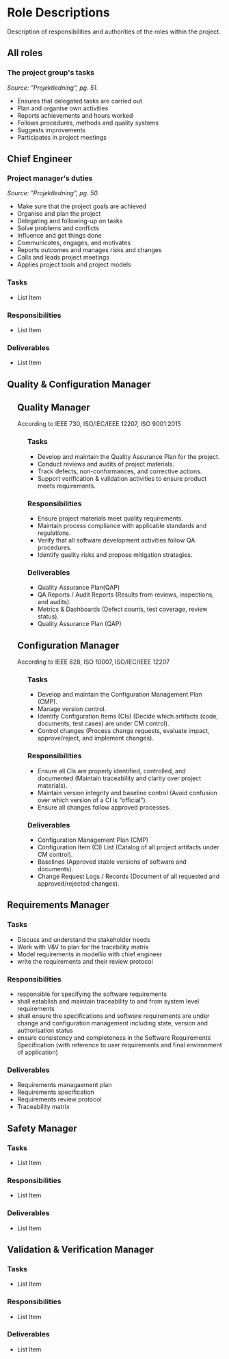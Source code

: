 <h1>Role Descriptions</h1>
Description of responsibilities and authorities of the roles within the project.

<h2>All roles</h2>
<h3>The project group's tasks</h3>
<i>Source: "Projektledning", pg. 51.</i>
<ul>
  <li>Ensures that delegated tasks are carried out</li>
  <li>Plan and organise own activities</li>
  <li>Reports achievements and hours worked</li>
  <li>Follows procedures, methods and quality systems</li>
  <li>Suggests improvements</li>
  <li>Participates in project meetings</li>
</ul>

<h2>Chief Engineer</h2>
<h3>Project manager's duties</h3>
<i>Source: "Projektledning", pg. 50.</i>
<ul>
  <li>Make sure that the project goals are achieved</li>
  <li>Organise and plan the project</li>
  <li>Delegating and following-up on tasks</li>
  <li>Solve problems and conflicts</li>
  <li>Influence and get things done</li>
  <li>Communicates, engages, and motivates</li>
  <li>Reports outcomes and manages risks and changes</li>
  <li>Calls and leads project meetings</li>
  <li>Applies project tools and project models</li>
</ul>

<h3>Tasks</h3>
<ul>
  <li>List Item</li>
</ul>
<h3>Responsibilities</h3>
<ul>
  <li>List Item</li>
</ul>
<h3>Deliverables</h3>
<ul>
  <li>List Item</li>
</ul>

<h2>Quality & Configuration Manager</h2>
<ul>
  <h2>Quality Manager</h2>
  According to IEEE 730, ISO/IEC/IEEE 12207, ISO 9001:2015
  <ul>
    <h3>Tasks</h3>   
      <ul>
        <li>Develop and maintain the Quality Assurance Plan for the project.</li>
        <li>Conduct reviews and audits of project materials.</li>
        <li>Track defects, non-conformances, and corrective actions.</li>
        <li>Support verification & validation activities to ensure product meets requirements.</li>
      </ul>
    <h3>Responsibilities</h3>
      <ul>
        <li>Ensure project materials meet quality requirements.</li>
        <li>Maintain process compliance with applicable standards and regulations.</li>
        <li>Verify that all software development activities follow QA procedures.</li>
        <li>Identify quality risks and propose mitigation strategies.</li>
      </ul>
    <h3>Deliverables</h3>
      <ul>
        <li>Quality Assurance Plan(QAP)</li>
        <li>QA Reports / Audit Reports (Results from reviews, inspections, and audits).</li>
        <li>Metrics & Dashboards (Defect counts, test coverage, review status).</li>
        <li>Quality Assurance Plan (QAP)</li>
      </ul>
  </ul>

  <h2>Configuration Manager</h2>
  According to IEEE 828, ISO 10007, ISO/IEC/IEEE 12207
    <ul>
    <h3>Tasks</h3>   
      <ul>
        <li>Develop and maintain the Configuration Management Plan (CMP).</li>
        <li>Manage version control.</li>
        <li>Identify Configuration Items (CIs) (Decide which artifacts (code, documents, test cases) are under CM control).</li>   
        <li>Control changes (Process change requests, evaluate impact, approve/reject, and implement changes).</li>
      </ul>
    <h3>Responsibilities</h3>
      <ul>
        <li>Ensure all CIs are properly identified, controlled, and documented (Maintain traceability and clarity over project materials).</li>
        <li>Maintain version integrity and baseline control (Avoid confusion over which version of a CI is “official”).</li>
        <li>Ensure all changes follow approved processes.</li>
      </ul>
    <h3>Deliverables</h3>
      <ul>
        <li>Configuration Management Plan (CMP)</li>
        <li>Configuration Item (CI) List (Catalog of all project artifacts under CM control).</li>
        <li>Baselines (Approved stable versions of software and documents).</li>
        <li>Change Request Logs / Records (Document of all requested and approved/rejected changes).</li>
      </ul>
  </ul>
  
</ul>

<h2>Requirements Manager</h2>
<h3>Tasks</h3>
<ul>
<li>Discuss and understand the stakeholder needs
<li>Work with V&V to plan for the tracebility matrix</li>
<li>Model requirements in modellio with chief engineer</li>
<li>write the requirements and their review protocol</li>
  
</ul>
<h3>Responsibilities</h3>
<ul>
  <li>responsible for specifying the software requirements</li>
  <li>shall establish and maintain traceability to and from system level requirements</li>
  <li>shall ensure the specifications and software requirements are under change and configuration
management including state, version and authorisation status</li>
  <li>ensure consistency and completeness in the Software Requirements Specification (with reference
to user requirements and final environment of application)</li>

</ul>
<h3>Deliverables</h3>
<ul>
  <li>Requirements managaement plan</li>
  <li>Requirements specification</li>
  <li>Requirements review protocol</li>
  <li>Traceability matrix</li>

</ul>

<h2>Safety Manager</h2>
<h3>Tasks</h3>
<ul>
  <li>List Item</li>
</ul>
<h3>Responsibilities</h3>
<ul>
  <li>List Item</li>
</ul>
<h3>Deliverables</h3>
<ul>
  <li>List Item</li>
</ul>

<h2>Validation & Verification Manager</h2>
<h3>Tasks</h3>
<ul>
  <li>List Item</li>
</ul>
<h3>Responsibilities</h3>
<ul>
  <li>List Item</li>
</ul>
<h3>Deliverables</h3>
<ul>
  <li>List Item</li>
</ul>
